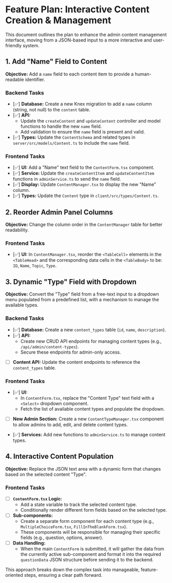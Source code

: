 # Feature Plan: Interactive Content Creation & Management

This document outlines the plan to enhance the admin content management interface, moving from a JSON-based input to a more interactive and user-friendly system.

## 1. Add "Name" Field to Content

**Objective:** Add a `name` field to each content item to provide a human-readable identifier.

### Backend Tasks
- [✅] **Database:** Create a new Knex migration to add a `name` column (string, not null) to the `content` table.
- [✅] **API:**
    - Update the `createContent` and `updateContent` controller and model functions to handle the new `name` field.
    - Add validation to ensure the `name` field is present and valid.
- [✅] **Types:** Update the `ContentSchema` and related types in `server/src/models/Content.ts` to include the `name` field.

### Frontend Tasks
- [✅] **UI:** Add a "Name" text field to the `ContentForm.tsx` component.
- [✅] **Service:** Update the `createContentItem` and `updateContentItem` functions in `adminService.ts` to send the `name` field.
- [✅] **Display:** Update `ContentManager.tsx` to display the new "Name" column.
- [✅] **Types:** Update the `Content` type in `client/src/types/Content.ts`.

## 2. Reorder Admin Panel Columns

**Objective:** Change the column order in the `ContentManager` table for better readability.

### Frontend Tasks
- [✅] **UI:** In `ContentManager.tsx`, reorder the `<TableCell>` elements in the `<TableHead>` and the corresponding data cells in the `<TableBody>` to be: `ID`, `Name`, `Topic`, `Type`.

## 3. Dynamic "Type" Field with Dropdown

**Objective:** Convert the "Type" field from a free-text input to a dropdown menu populated from a predefined list, with a mechanism to manage the available types.

### Backend Tasks
- [✅] **Database:** Create a new `content_types` table (`id`, `name`, `description`).
- [✅] **API:**
    - Create new CRUD API endpoints for managing content types (e.g., `/api/admin/content-types`).
    - Secure these endpoints for admin-only access.
- [ ] **Content API:** Update the content endpoints to reference the `content_types` table.

### Frontend Tasks
- [✅] **UI:**
    - In `ContentForm.tsx`, replace the "Content Type" text field with a `<Select>` dropdown component.
    - Fetch the list of available content types and populate the dropdown.
- [ ] **New Admin Section:** Create a new `ContentTypeManager.tsx` component to allow admins to add, edit, and delete content types.
- [✅] **Services:** Add new functions to `adminService.ts` to manage content types.

## 4. Interactive Content Population

**Objective:** Replace the JSON text area with a dynamic form that changes based on the selected content "Type".

### Frontend Tasks
- [ ] **`ContentForm.tsx` Logic:**
    - Add a state variable to track the selected content type.
    - Conditionally render different form fields based on the selected type.
- [ ] **Sub-components:**
    - Create a separate form component for each content type (e.g., `MultipleChoiceForm.tsx`, `FillInTheBlankForm.tsx`).
    - These components will be responsible for managing their specific fields (e.g., question, options, answer).
- [ ] **Data Handling:**
    - When the main `ContentForm` is submitted, it will gather the data from the currently active sub-component and format it into the required `questionData` JSON structure before sending it to the backend.

This approach breaks down the complex task into manageable, feature-oriented steps, ensuring a clear path forward.
